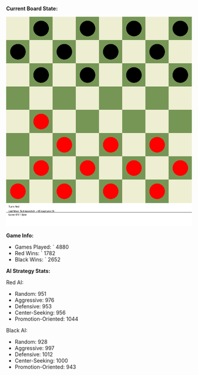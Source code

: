 
**Current Board State:**  
<!-- START_GIF -->
![Checkers Game](./checkers_game.gif)
<!-- END_GIF -->

**Game Info:**  
- Games Played: `<!-- GAMES_PLAYED --> 4880
- Red Wins: `<!-- RED_WINS --> 1782
- Black Wins: `<!-- BLACK_WINS --> 2652

<!-- AI_STATS -->
**AI Strategy Stats:**

Red AI:
- Random: 951
- Aggressive: 976
- Defensive: 953
- Center-Seeking: 956
- Promotion-Oriented: 1044

Black AI:
- Random: 928
- Aggressive: 997
- Defensive: 1012
- Center-Seeking: 1000
- Promotion-Oriented: 943
